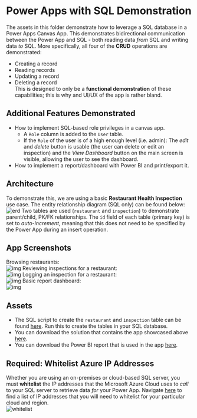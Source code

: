 # Power Apps with SQL Demonstration
The assets in this folder demonstrate how to leverage a SQL database in a Power Apps Canvas App. This demonstrates bidirectional communication between the Power App and SQL - both reading data *from* SQL and writing data *to* SQL. More specifically, all four of the **CRUD** operations are demonstrated:
- Creating a record
- Reading records
- Updating a record
- Deleting a record  
This is designed to only be a **functional demonstration** of these capabilities; this is why and UI/UX of the app is rather bland.

## Additional Features Demonstrated
- How to implement SQL-based role privileges in a canvas app.
    - A `Role` column is added to the `User` table.
    - If the `Role` of the user is of a high enough level (i.e. admin): The *edit* and *delete* button is usable (the user can delete or edit an inspection) and the *View Dashboard* button on the main screen is visible, allowing the user to see the dashboard.
- How to implement a report/dashboard with Power BI and print/export it.

## Architecture
To demonstrate this, we are using a basic **Restaurant Health Inspection** use case. The entity relationship diagram (SQL only) can be found below:
![erd](https://i.imgur.com/MftCzGG.png)
Two tables are used (`restaurant` and `inspection`) to demonstrate parent/child, PK/FK relationships. The `id` field of each table (primary key) is set to *auto-increment*, meaning that this does not need to be specified by the Power App during an insert operation.

## App Screenshots
Browsing restaurants:  
![img](https://i.imgur.com/ZnZ9kVA.png)
Reviewing inspections for a restaurant:  
![img](https://i.imgur.com/6PWc0D4.png)
Logging an inspection for a restaurant:  
![img](https://i.imgur.com/FEXL3x2.png)
Basic report dashboard:  
![img](https://i.imgur.com/ULHfGV0.png)

## Assets
- The SQL script to create the `restaurant` and `inspection` table can be found [here](./script.sql). Run this to create the tables in your SQL database.
- You can download the solution that contains the app showcased above [here](https://github.com/TimHanewich/Power-Platform-Assets/releases/download/5/SQLDemo_1_0_0_1.zip).
- You can download the Power BI report that is used in the app [here](https://github.com/TimHanewich/Power-Platform-Assets/releases/download/5/dashboard.pbix).

## Required: Whitelist Azure IP Addresses
Whether you are using an on-premises or cloud-based SQL server, you must **whitelist** the IP addresses that the Microsoft Azure Cloud uses to *call* to your SQL server to retrieve data *for* your Power App. Navigate [here](https://learn.microsoft.com/en-us/power-platform/admin/online-requirements#ip-addresses-required) to find a list of IP addresses that you will need to whitelist for your particular cloud and region.  
![whitelist](https://i.imgur.com/R4uEf0u.png)
